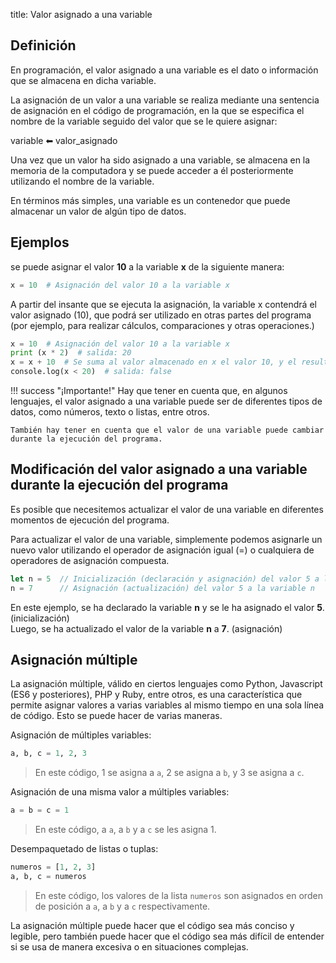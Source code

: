 title: Valor asignado a una variable

## Definición

En programación, el valor asignado a una variable es el dato o información que se almacena en dicha variable. 

La asignación de un valor a una variable se realiza mediante una sentencia de asignación en el código de programación, en la que se especifica el nombre de la variable seguido del valor que se le quiere asignar:

variable &#x2B05; valor_asignado

Una vez que un valor ha sido asignado a una variable, se almacena en la memoria de la computadora y se puede acceder a él posteriormente utilizando el nombre de la variable. 

En términos más simples, una variable es un contenedor que puede almacenar un valor de algún tipo de datos.

## Ejemplos

se puede asignar el valor **10** a la variable **x** de la siguiente manera:

``` py title="Python
x = 10  # Asignación del valor 10 a la variable x
```

A partir del insante que se ejecuta la asignación, la variable x contendrá el valor asignado (10), que podrá ser utilizado en otras partes del programa (por ejemplo, para realizar cálculos, comparaciones y otras operaciones.) 

``` py title="Python"
x = 10  # Asignación del valor 10 a la variable x
print (x * 2)  # salida: 20
x = x + 10  # Se suma al valor almacenado en x el valor 10, y el resultado se almacena en x
console.log(x < 20)  # salida: false
```

!!! success "¡Importante!"
    Hay que tener en cuenta que, en algunos lenguajes, el valor asignado a una variable puede ser de diferentes tipos de datos, como números, texto o listas, entre otros.

    También hay tener en cuenta que el valor de una variable puede cambiar durante la ejecución del programa.

## Modificación del valor asignado a una variable durante la ejecución del programa

Es posible que necesitemos actualizar el valor de una variable en diferentes momentos de ejecución del programa.

Para actualizar el valor de una variable, simplemente podemos asignarle un nuevo valor utilizando el operador de asignación igual (=) o cualquiera de operadores de asignación compuesta.

``` js title="Javascript"
let n = 5  // Inicialización (declaración y asignación) del valor 5 a la variable n
n = 7      // Asignación (actualización) del valor 5 a la variable n
```

En este ejemplo, se ha declarado la variable **n** y se le ha asignado el valor **5**. (inicialización)   
Luego, se ha actualizado el valor de la variable **n** a **7**. (asignación)

## Asignación múltiple

La asignación múltiple, válido en ciertos lenguajes como Python, Javascript (ES6 y posteriores), PHP y Ruby, entre otros, es una característica que permite asignar valores a varias variables al mismo tiempo en una sola línea de código. Esto se puede hacer de varias maneras.

Asignación de múltiples variables:

``` py title="Python"
a, b, c = 1, 2, 3
```

> En este código, 1 se asigna a `a`, 2 se asigna a `b`, y 3 se asigna a `c`.

Asignación de una misma valor a múltiples variables:

``` py title="Python"
a = b = c = 1
```

> En este código, a `a`, a `b` y a `c` se les asigna 1.

Desempaquetado de listas o tuplas:

``` py title="Python"
numeros = [1, 2, 3]
a, b, c = numeros
```

> En este código, los valores de la lista `numeros` son asignados en orden de posición a `a`, a `b` y a `c` respectivamente.

La asignación múltiple puede hacer que el código sea más conciso y legible, pero también puede hacer que el código sea más difícil de entender si se usa de manera excesiva o en situaciones complejas.
